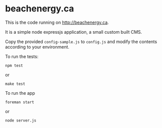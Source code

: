 beachenergy.ca
==============

This is the code running on http://beachenergy.ca.

It is a simple node expressjs application, a small custom built CMS.

Copy the provided ```config-sample.js``` to ```config.js``` and modify
the contents according to your environment.

To run the tests:

    npm test

or

    make test

To run the app

    foreman start

or

    node server.js

